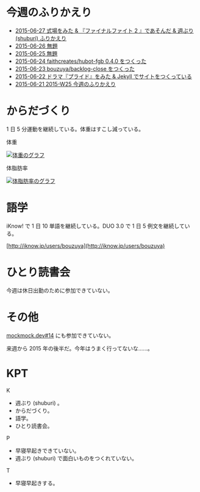 # 今週のふりかえり

- [2015-06-27 式場をみた & 『ファイナルファイト 2 』であそんだ & 週ぶり (shuburi) ふりかえり][2015-06-27]
- [2015-06-26 無題][2015-06-26]
- [2015-06-25 無題][2015-06-25]
- [2015-06-24 faithcreates/hubot-fgb 0.4.0 をつくった][2015-06-24]
- [2015-06-23 bouzuya/backlog-close をつくった][2015-06-23]
- [2015-06-22 ドラマ『プライド』をみた & Jekyll でサイトをつくっている][2015-06-22]
- [2015-06-21 2015-W25 今週のふりかえり][2015-06-21]

# からだづくり

1 日 5 分運動を継続している。体重はすこし減っている。

体重

[![体重のグラフ][graph-weight-img]][graph-weight-url]

体脂肪率

[![体脂肪率のグラフ][graph-percent-img]][graph-percent-url]

# 語学

iKnow! で 1 日 10 単語を継続している。DUO 3.0 で 1 日 5 例文を継続している。

[http://iknow.jp/users/bouzuya](http://iknow.jp/users/bouzuya)

# ひとり読書会

今週は休日出勤のために参加できていない。

# その他

[mockmock.dev#14](http://mockmock.connpass.com/event/16720/) にも参加できていない。

来週から 2015 年の後半だ。今年はうまく行ってないな……。

# KPT

K

- 週ぶり (shuburi) 。
- からだづくり。
- 語学。
- ひとり読書会。

P

- 早寝早起きできていない。
- 週ぶり (shuburi) で面白いものをつくれていない。

T

- 早寝早起きする。

[2015-06-27]: https://blog.bouzuya.net/2015/06/27/
[2015-06-26]: https://blog.bouzuya.net/2015/06/26/
[2015-06-25]: https://blog.bouzuya.net/2015/06/25/
[2015-06-24]: https://blog.bouzuya.net/2015/06/24/
[2015-06-23]: https://blog.bouzuya.net/2015/06/23/
[2015-06-22]: https://blog.bouzuya.net/2015/06/22/
[2015-06-21]: https://blog.bouzuya.net/2015/06/21/
[graph-percent-img]: http://graph.hatena.ne.jp/bouzuya/graph?graphname=percent&startdate=2015-01-01&enddate=2015-06-28
[graph-percent-url]: http://graph.hatena.ne.jp/bouzuya/percent/?startdate=2015-01-01&enddate=2015-06-28
[graph-weight-img]: http://graph.hatena.ne.jp/bouzuya/graph?graphname=weight&startdate=2015-01-01&enddate=2015-06-28
[graph-weight-url]: http://graph.hatena.ne.jp/bouzuya/weight/?startdate=2015-01-01&enddate=2015-06-28
[shuburi]: http://shuburi.org
